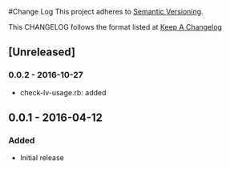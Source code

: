 #Change Log
This project adheres to [Semantic Versioning](http://semver.org/).

This CHANGELOG follows the format listed at [Keep A Changelog](http://keepachangelog.com/)

## [Unreleased]
### 0.0.2 - 2016-10-27
- check-lv-usage.rb: added

## 0.0.1 - 2016-04-12
### Added
- Initial release
